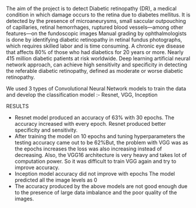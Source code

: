 The aim of the project is to detect Diabetic retinopathy (DR), a medical condition in which damage occurs to the retina due to diabetes mellitus.
It is detected by the presence of microaneurysms, small saccular outpouching of capillaries, retinal hemorrhages, ruptured blood vessels—among other features—on the fundoscopic images
Manual grading by ophthalmologists is done by  identifying diabetic retinopathy in retinal fundus photographs, which requires skilled labor and is time consuming. 
A chronic eye disease that affects 80% of those who had diabetics for 20 years or more.
Nearly 415 million diabetic patients at risk worldwide.
Deep learning artificial neural network approach, can achieve high sensitivity and specificity in detecting the referable diabetic retinopathy, defined as moderate or worse diabetic retinopathy. 

We used 3 types of Convolutional Neural Network models to train the data and develop the classification model :- Resnet, VGG, Inception 


RESULTS
* Resnet model produced an accuracy of 63% with 30 epochs. The accuracy increased with every epoch. Resnet produced better specificity and sensitivity.
* After training the model on 10 epochs and tuning hyperparameters the testing accuracy came out to be 62%But, the problem with VGG was as the epochs increases the loss was also increasing instead of decreasing. Also, the VGG16 architecture is very heavy and takes lot of computation power. So it was difficult to train VGG again and try to improve accuracy.
* Inception model accuracy did not improve with epochs The model predicted all the image levels as 0
* The accuracy produced by the above models are not good enough due to the presence of large data imbalance and the poor quality of the images. 
